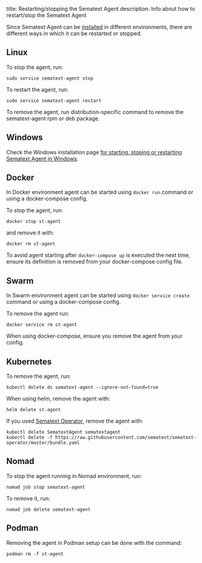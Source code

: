 title: Restarting/stopping the Sematext Agent
description: Info about how to restart/stop the Sematext Agent

Since Sematext Agent can be [installed](installation) in different environments, there are different ways in which it can be restarted
or stopped.

## Linux

To stop the agent, run:

```
sudo service sematext-agent stop
```

To restart the agent, run:

```
sudo service sematext-agent restart
```

To remove the agent, run distribution-specific command to remove the sematext-agent rpm or deb package.

## Windows

Check the Windows installation page [for starting, stoping or restarting Sematext Agent in Windows](https://sematext.com/docs/agents/sematext-agent/#how-to-start--stop--restart-sematext-agent
).

## Docker

In Docker environment agent can be started using `docker run` command or using a docker-compose config. 

To stop the agent, run:

```
docker stop st-agent
```

and remove it with:

```
docker rm st-agent
```

To avoid agent starting after `docker-compose up` is executed the next time, ensure its definition is removed from your
docker-compose config file.

## Swarm

In Swarm environment agent can be started using `docker service create` command or using a docker-compose config.

To remove the agent run:

```
docker service rm st-agent
```

When using docker-compose, ensure you remove the agent from your config.

## Kubernetes

To remove the agent, run:

```
kubectl delete ds sematext-agent --ignore-not-found=true
```

When using helm, remove the agent with:

```
helm delete st-agent
```

If you used [Sematext Operator](https://github.com/sematext/sematext-operator), remove the agent with:

```
kubectl delete SematextAgent sematextagent 
kubectl delete -f https://raw.githubusercontent.com/sematext/sematext-operator/master/bundle.yaml
```

## Nomad

To stop the agent running in Nomad environment, run:

```
nomad job stop sematext-agent
```

To remove it, run:

```
nomad job delete sematext-agent
```

## Podman

Removing the agent in Podman setup can be done with the command:

```
podman rm -f st-agent
```